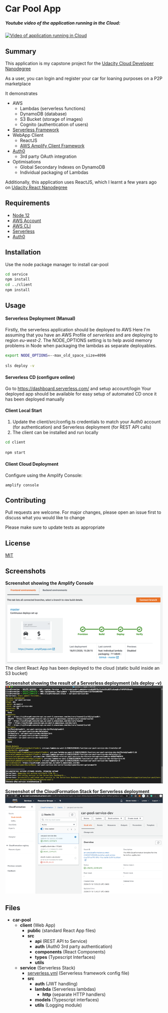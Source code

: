 # Car Pool App

##### Youtube video of the application running in the Cloud:

[![Video of application running in Cloud](http://i3.ytimg.com/vi/P0gJrt-dZO8/hqdefault.jpg)](https://youtu.be/P0gJrt-dZO8)


## Summary

This application is my capstone project for the [Udacity Cloud Developer Nanodegree](https://www.udacity.com/course/cloud-developer-nanodegree--nd9990)

As a user, you can login and register your car for loaning purposes on a P2P marketplace

It demonstrates
* AWS 
  * Lambdas (serverless functions)
  * DynamoDB (database)
  * S3 Bucket (storage of images)
  * Cognito (authentication of users)
* [Serverless Framework](https://serverless.com/)
* WebApp Client
  * ReactJS
  * [AWS Amplify Client Framework](https://aws-amplify.github.io/docs/js/react)
* [Auth0](https://auth0.com/)
  * 3rd party OAuth integration
* Optimisations
  * Global Secondary Indexes on DynamoDB
  * Individual packaging of Lambdas

Additionally, this application uses ReactJS, which I learnt a few years ago on [Udacity React Nanodegree](https://www.udacity.com/course/react-nanodegree--nd019) 

## Requirements

* [Node 12](https://nodejs.org/en/)
* [AWS Account](https://portal.aws.amazon.com/gp/aws/developer/registration/index.html)
* [AWS CLI](https://aws.amazon.com/cli/)
* [Serverless](https://serverless.com/framework/docs/getting-started/)
* [Auth0](https://auth0.com/)

## Installation
Use the node package manager to install car-pool
```bash
cd service
npm install
cd ../client
npm install
```

## Usage

#### Serverless Deployment (Manual)
Firstly, the serverless application should be deployed to AWS
Here I'm assuming that you have an AWS Profile of _serverless_ and are deploying to region _eu-west-2_. The NODE_OPTIONS setting is to help avoid memory problems in Node when packaging the lambdas as separate deployables.
```bash
export NODE_OPTIONS=--max_old_space_size=4096

sls deploy -v
```
#### Serverless CD (configure online)
Go to https://dashboard.serverless.com/ and setup account/login
Your deployed app should be available for easy setup of automated CD once it has been deployed manually


#### Client Local Start
1) Update the client/src/config.ts credentials to match your Auth0 account (for authentication) and Serverless deployment (for REST API calls)
2) The client can be installed and run locally 
```bash
cd client

npm start
```

#### Client Cloud Deployment
Configure using the Amplify Console:
```
amplify console
```

## Contributing
Pull requests are welcome. For major changes, please open an issue first to discuss what you would like to change

Please make sure to update tests as appropriate

## License
[MIT](https://choosealicense.com/licenses/mit/)

## Screenshots
**Screenshot showing the Amplify Console**
![Image of Client Amplify Deployment](https://github.com/stevenhankin/car-pool/blob/master/screenshots/client-amplify-CD.png)
The client React App has been deployed to the cloud (static build inside an S3 bucket)

**Screenshot showing the result of a Serverless deployment (sls deploy -v)**
![Image of Serverless Deployment](https://github.com/stevenhankin/car-pool/blob/master/screenshots/serverless-deployment.png)

**Screenshot of the CloudFormation Stack for Serverless deployment**
![Image of CloudFormation Summary](https://github.com/stevenhankin/car-pool/blob/master/screenshots/CloudFormationStack-serverless.png)


## Files
- __car\-pool__
   - __client__ (Web App)
     - __public__ (standard React App files)
     - __src__
       - __api__ (REST API to Service)
       - __auth__ (Auth0 3rd party authentication)
       - __components__ (React Components)
       - __types__ (Typescript Interfaces)
       - __utils__
   - __service__ (Serverless Stack)
     - [serverless.yml](service/serverless.yml) (Serverless framework config file)
     - __src__
       - __auth__ (JWT handling)
       - __lambda__ (Serverless lambdas)
         - __http__ (separate HTTP handlers)
       - __models__ (Typescript interfaces)
       - __utils__ (Logging module)
